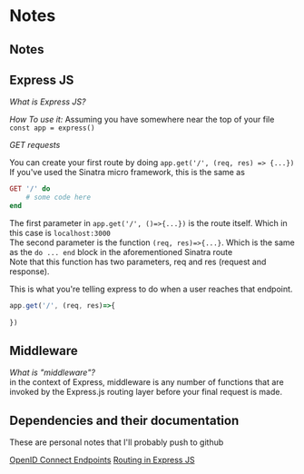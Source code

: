 # Notes

## Notes




## Express JS

*What is Express JS?*



*How To use it:*
Assuming you have somewhere near the top of your file `const app = express()`  

*GET requests*

You can create your first route by doing `app.get('/', (req, res) => {...})`  
If you've used the Sinatra micro framework, this is the same as

```ruby 
GET '/' do
	# some code here
end
```

The first parameter in `app.get('/', ()=>{...})` is the route itself. Which in this case is `localhost:3000`  
The second parameter is the function `(req, res)=>{...}`. Which is the same as the `do ... end` block in the aforementioned Sinatra route  
Note that this function has two parameters, req and res (request and response).  

This is what you're telling express to do when a user reaches that endpoint.  

```javascript
app.get('/', (req, res)=>{
	
})
```



## Middleware

*What is "middleware"?*  
in the context of Express, middleware is any number of functions that are invoked by the Express.js routing layer before your final request is made.  


## Dependencies and their documentation

These are personal notes that I'll probably push to github

[OpenID Connect Endpoints](https://developer.okta.com/docs/reference/api/oidc/#endpoints)
[Routing in Express JS](https://expressjs.com/en/guide/routing.html)
